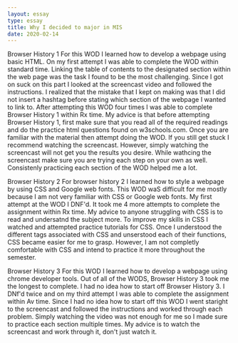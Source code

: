 ```yaml
---
layout: essay 
type: essay
title: Why I decided to major in MIS
date: 2020-02-14
---
```

Browser History 1
For this WOD I learned how to develop a webpage using basic HTML. On my first attempt I was able to complete the WOD within standard time. Linking the table of contents to the designated section within the web page was the task I found to be the most challenging. Since I got on suck on this part I looked at the screencast video and followed the instructions. I realized that the mistake that I kept on making was that I did not insert a hashtag before stating which section of the webpage I wanted to link to. 
After attempting this WOD four times I was able to complete Browser History 1 within Rx time. 
My advice is that before attempting Browser History 1, first make sure that you read all of the required readings and do the practice html questions found on w3schools.com. Once you are familiar with the material then attempt doing the WOD. If you still get stuck I recommend watching the screencast. However, simply watching the screencast will not get you the results you desire. While wathcing the screencast make sure you are trying each step on your own as well. Consistenly practicing each section of the WOD helped me a lot. 

Browser History 2 
For browser history 2 I learned how to style a webpage by using CSS and Google web fonts. This WOD waS difficult for me mostly because I am not very familiar with CSS or Google web fonts. My first attempt at the WOD I DNF'd. It took me 4 more attempts to complete the assignment within Rx time. 
My advice to anyone struggling with CSS is to read and undersatnd the subject more. To improve my skills in CSS I watched and attempted practice tutorials for CSS. Once I understood the different tags associated with CSS and unserstood each of their functions, CSS became easier for me to grasp. However, I am not completly comfortable with CSS and intend to practice it more throughout the semester. 

Browser History 3 
For this WOD I learned how to develop a webpage using chrome developer tools. Out of all of the WODS, Browser History 3 took me the longest to complete. I had no idea how to start off Browser History 3. I DNf'd twice and on my third attempt I was able to complete the assignment within Av time. Since I had no idea how to start off this WOD I went staright to the screencast and followed the instructions and worked through each problem. Simply watching the video was not enough for me so I made sure to practice each section multiple times. 
My advice is to watch the screencast and work through it, don't just watch it.
